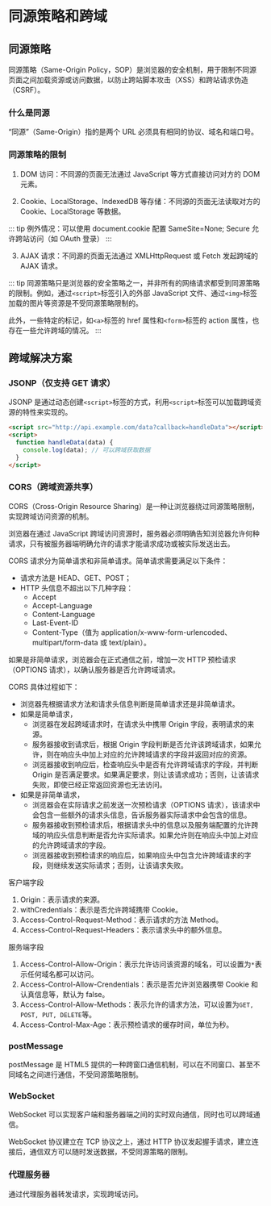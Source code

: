 # 同源策略和跨域

## 同源策略

同源策略（Same-Origin Policy，SOP）是浏览器的安全机制，用于限制不同源页面之间加载资源或访问数据，以防止跨站脚本攻击（XSS）和跨站请求伪造（CSRF）。

### 什么是同源

“同源”（Same-Origin）指的是两个 URL 必须具有相同的协议、域名和端口号。

### 同源策略的限制

1. DOM 访问：不同源的页面无法通过 JavaScript 等方式直接访问对方的 DOM 元素。

2. Cookie、LocalStorage、IndexedDB 等存储：不同源的页面无法读取对方的 Cookie、LocalStorage 等数据。

::: tip
例外情况：可以使用 document.cookie 配置 SameSite=None; Secure 允许跨站访问（如 OAuth 登录）
:::

3. AJAX 请求：不同源的页面无法通过 XMLHttpRequest 或 Fetch 发起跨域的 AJAX 请求。

::: tip
同源策略只是浏览器的安全策略之一，并非所有的网络请求都受到同源策略的限制。例如，通过`<script>`标签引入的外部 JavaScript 文件、通过`<img>`标签加载的图片等资源是不受同源策略限制的。

此外，一些特定的标记，如`<a>`标签的 href 属性和`<form>`标签的 action 属性，也存在一些允许跨域的情况。
:::

## 跨域解决方案

### JSONP（仅支持 GET 请求）

JSONP 是通过动态创建`<script>`标签的方式，利用`<script>`标签可以加载跨域资源的特性来实现的。

```html
<script src="http://api.example.com/data?callback=handleData"></script>
<script>
  function handleData(data) {
    console.log(data); // 可以跨域获取数据
  }
</script>
```

### CORS（跨域资源共享）

CORS（Cross-Origin Resource Sharing）是一种让浏览器绕过同源策略限制，实现跨域访问资源的机制。

浏览器在通过 JavaScript 跨域访问资源时，服务器必须明确告知浏览器允许何种请求，只有被服务器端明确允许的请求才能请求成功或被实际发送出去。

CORS 请求分为简单请求和非简单请求。简单请求需要满足以下条件：

- 请求方法是 HEAD、GET、POST；
- HTTP 头信息不超出以下几种字段：
  - Accept
  - Accept-Language
  - Content-Language
  - Last-Event-ID
  - Content-Type（值为 application/x-www-form-urlencoded、multipart/form-data 或 text/plain）。

如果是非简单请求，浏览器会在正式通信之前，增加一次 HTTP 预检请求（OPTIONS 请求），以确认服务器是否允许跨域请求。

CORS 具体过程如下：

- 浏览器先根据请求方法和请求头信息判断是简单请求还是非简单请求。
- 如果是简单请求，
  - 浏览器在发起跨域请求时，在请求头中携带 Origin 字段，表明请求的来源。
  - 服务器接收到请求后，根据 Origin 字段判断是否允许该跨域请求，如果允许，则在响应头中加上对应的允许跨域请求的字段并返回对应的资源。
  - 浏览器接收到响应后，检查响应头中是否有允许跨域请求的字段，并判断 Origin 是否满足要求。如果满足要求，则让该请求成功；否则，让该请求失败，即使已经正常返回资源也无法访问。
- 如果是非简单请求，
  - 浏览器会在实际请求之前发送一次预检请求（OPTIONS 请求），该请求中会包含一些额外的请求头信息，告诉服务器实际请求中会包含的信息。
  - 服务器接收到预检请求后，根据请求头中的信息以及服务端配置的允许跨域的响应头信息判断是否允许实际请求。如果允许则在响应头中加上对应的允许跨域请求的字段。
  - 浏览器接收到预检请求的响应后，如果响应头中包含允许跨域请求的字段，则继续发送实际请求；否则，让该请求失败。

客户端字段

1. Origin：表示请求的来源。
2. withCredentials：表示是否允许跨域携带 Cookie。
3. Access-Control-Request-Method：表示请求的方法 Method。
4. Access-Control-Request-Headers：表示请求头中的额外信息。

服务端字段

1. Access-Control-Allow-Origin：表示允许访问该资源的域名，可以设置为`*`表示任何域名都可以访问。
2. Access-Control-Allow-Crendentials：表示是否允许浏览器携带 Cookie 和认真信息等，默认为 false。
3. Access-Control-Allow-Methods：表示允许的请求方法，可以设置为`GET, POST, PUT, DELETE`等。
4. Access-Control-Max-Age：表示预检请求的缓存时间，单位为秒。

### postMessage

postMessage 是 HTML5 提供的一种跨窗口通信机制，可以在不同窗口、甚至不同域名之间进行通信，不受同源策略限制。

### WebSocket

WebSocket 可以实现客户端和服务器端之间的实时双向通信，同时也可以跨域通信。

WebSocket 协议建立在 TCP 协议之上，通过 HTTP 协议发起握手请求，建立连接后，通信双方可以随时发送数据，不受同源策略的限制。

### 代理服务器

通过代理服务器转发请求，实现跨域访问。
